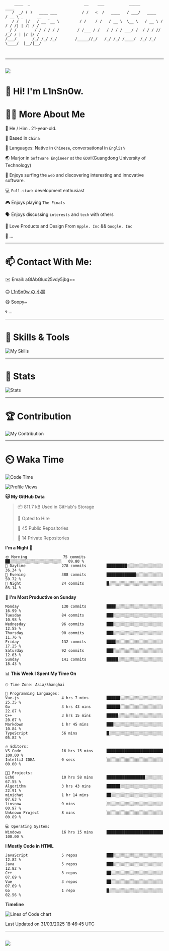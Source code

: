 ```

    ____  _                        __    ___           _____           ____           
   /  _/ ( )   ____ ___           / /   <  /   ____   / ___/   ____   / __ \ _      __
   / /   |/   / __ `__ \         / /    / /   / __ \  \__ \   / __ \ / / / /| | /| / /
 _/ /        / / / / / /        / /___ / /   / / / / ___/ /  / / / // /_/ / | |/ |/ / 
/___/       /_/ /_/ /_/        /_____//_/   /_/ /_/ /____/  /_/ /_/ \____/  |__/|__/  
                                                                                      
                                          

```

---

##
![](https://raw.githubusercontent.com/lin-snow/lin-snow/output/github-contribution-grid-snake-dark.svg)

# 👋 Hi! I'm L1nSn0w.

# 👨‍💻 More About Me

🤠 He / Him . 21-year-old.

🎈 Based in `China`
  
🤔 Languages: Native in `Chinese`, conversational in `English`

🌏 Marjor in `Software Engineer` at the `GDUT`(Guangdong University of Technology)

🛟 Enjoys surfing the `web` and discovering interesting and innovative software.

💻 `Full-stack` development enthusiast

🎮 Enjoys playing `The Finals`

🗣️ Enjoys discussing `interests` and `tech` with others

👾 Love Products and Design From `Apple. Inc` && `Google. Inc`  

🤪 ...

---

# 📫 Contact With Me:

✉️ Email: aGlAbGluc25vdy5jbg==

🙃 [L1nSn0w の 小窝](https://linsnow.cn)

😋 [Soopy~](https://soopy.cn)

🌀 ...

---

# 🔮 Skills & Tools

![My Skills](/assets/skillicons.svg)

---

# 🍟 Stats

![Stats](https://github-profile-trophy.vercel.app/?username=lin-snow&theme=nord&no-frame=true&column=9)

<!-- <div style="text-align: center;">
    <a href="https://github.com/lin-snow">
        <img align="center" src="https://githubstat.linsnow.cn/api/top-langs/?username=lin-snow&layout=donut&langs_count=8" />
    </a>
    <a href="https://github.com/lin-snow">
        <img align="center" src="https://githubstat.linsnow.cn/api?username=lin-snow&count_private=true&show_icons=true&theme=default&show=reviews,discussions_started,discussions_answered,prs_merged,prs_merged_percentage" />
    </a>
</div> -->

---

# 🏆 Contribution

![My Contribution](https://activitygraph.linsnow.cn/graph?username=lin-snow&theme=github-compact&days=30)

---

# ⏲️ Waka Time

<!--START_SECTION:waka-->
![Code Time](http://img.shields.io/badge/Code%20Time-599%20hrs%2023%20mins-blue)

![Profile Views](http://img.shields.io/badge/Profile%20Views-10-blue)

**🐱 My GitHub Data** 

> 📦 811.7 kB Used in GitHub's Storage 
 > 
> 💼 Opted to Hire
 > 
> 📜 45 Public Repositories 
 > 
> 🔑 14 Private Repositories 
 > 
**I'm a Night 🦉** 

```text
🌞 Morning                75 commits          ██░░░░░░░░░░░░░░░░░░░░░░░   09.80 % 
🌆 Daytime                278 commits         █████████░░░░░░░░░░░░░░░░   36.34 % 
🌃 Evening                388 commits         █████████████░░░░░░░░░░░░   50.72 % 
🌙 Night                  24 commits          █░░░░░░░░░░░░░░░░░░░░░░░░   03.14 % 
```
📅 **I'm Most Productive on Sunday** 

```text
Monday                   130 commits         ████░░░░░░░░░░░░░░░░░░░░░   16.99 % 
Tuesday                  84 commits          ███░░░░░░░░░░░░░░░░░░░░░░   10.98 % 
Wednesday                96 commits          ███░░░░░░░░░░░░░░░░░░░░░░   12.55 % 
Thursday                 90 commits          ███░░░░░░░░░░░░░░░░░░░░░░   11.76 % 
Friday                   132 commits         ████░░░░░░░░░░░░░░░░░░░░░   17.25 % 
Saturday                 92 commits          ███░░░░░░░░░░░░░░░░░░░░░░   12.03 % 
Sunday                   141 commits         █████░░░░░░░░░░░░░░░░░░░░   18.43 % 
```


📊 **This Week I Spent My Time On** 

```text
🕑︎ Time Zone: Asia/Shanghai

💬 Programming Languages: 
Vue.js                   4 hrs 7 mins        ██████░░░░░░░░░░░░░░░░░░░   25.35 % 
Go                       3 hrs 43 mins       ██████░░░░░░░░░░░░░░░░░░░   22.87 % 
C++                      3 hrs 15 mins       █████░░░░░░░░░░░░░░░░░░░░   20.07 % 
Markdown                 1 hr 45 mins        ███░░░░░░░░░░░░░░░░░░░░░░   10.84 % 
TypeScript               56 mins             █░░░░░░░░░░░░░░░░░░░░░░░░   05.82 % 

🔥 Editors: 
VS Code                  16 hrs 15 mins      █████████████████████████   100.00 % 
IntelliJ IDEA            0 secs              ░░░░░░░░░░░░░░░░░░░░░░░░░   00.00 % 

🐱‍💻 Projects: 
Ech0                     10 hrs 58 mins      █████████████████░░░░░░░░   67.55 % 
Algorithm                3 hrs 43 mins       ██████░░░░░░░░░░░░░░░░░░░   22.91 % 
minichat                 1 hr 14 mins        ██░░░░░░░░░░░░░░░░░░░░░░░   07.63 % 
linsnow                  9 mins              ░░░░░░░░░░░░░░░░░░░░░░░░░   00.97 % 
Unknown Project          8 mins              ░░░░░░░░░░░░░░░░░░░░░░░░░   00.89 % 

💻 Operating System: 
Windows                  16 hrs 15 mins      █████████████████████████   100.00 % 
```

**I Mostly Code in HTML** 

```text
JavaScript               5 repos             ███░░░░░░░░░░░░░░░░░░░░░░   12.82 % 
Java                     5 repos             ███░░░░░░░░░░░░░░░░░░░░░░   12.82 % 
C++                      3 repos             ██░░░░░░░░░░░░░░░░░░░░░░░   07.69 % 
Vue                      3 repos             ██░░░░░░░░░░░░░░░░░░░░░░░   07.69 % 
Go                       1 repo              █░░░░░░░░░░░░░░░░░░░░░░░░   02.56 % 
```



**Timeline**

![Lines of Code chart](https://raw.githubusercontent.com/lin-snow/lin-snow/main/assets/bar_graph.png)


 Last Updated on 31/03/2025 18:46:45 UTC
<!--END_SECTION:waka-->



---
##
![](./profile-3d-contrib/profile-night-rainbow.svg)
